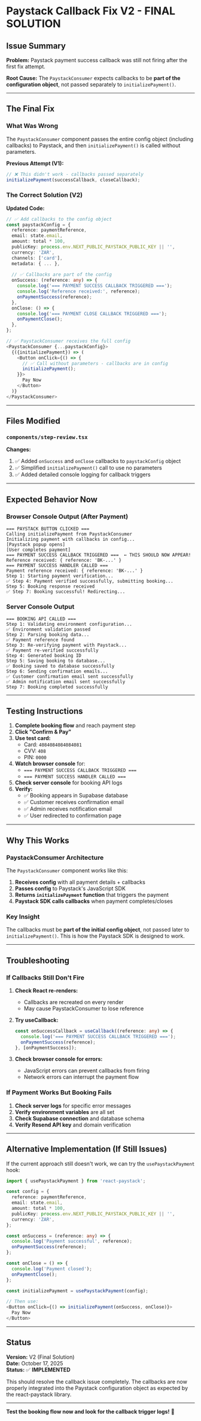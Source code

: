 # Paystack Callback Fix V2 - FINAL SOLUTION

## Issue Summary

**Problem:** Paystack payment success callback was still not firing after the first fix attempt.

**Root Cause:** The `PaystackConsumer` expects callbacks to be **part of the configuration object**, not passed separately to `initializePayment()`.

---

## The Final Fix

### What Was Wrong

The `PaystackConsumer` component passes the entire config object (including callbacks) to Paystack, and then `initializePayment()` is called without parameters.

**Previous Attempt (V1):**
```typescript
// ❌ This didn't work - callbacks passed separately
initializePayment(successCallback, closeCallback);
```

### The Correct Solution (V2)

**Updated Code:**

```typescript
// ✅ Add callbacks to the config object
const paystackConfig = {
  reference: paymentReference,
  email: state.email,
  amount: total * 100,
  publicKey: process.env.NEXT_PUBLIC_PAYSTACK_PUBLIC_KEY || '',
  currency: 'ZAR',
  channels: ['card'],
  metadata: { ... },
  
  // ✅ Callbacks are part of the config
  onSuccess: (reference: any) => {
    console.log('=== PAYMENT SUCCESS CALLBACK TRIGGERED ===');
    console.log('Reference received:', reference);
    onPaymentSuccess(reference);
  },
  onClose: () => {
    console.log('=== PAYMENT CLOSE CALLBACK TRIGGERED ===');
    onPaymentClose();
  },
};

// ✅ PaystackConsumer receives the full config
<PaystackConsumer {...paystackConfig}>
  {({initializePayment}) => (
    <Button onClick={() => {
      // ✅ Call without parameters - callbacks are in config
      initializePayment();
    }}>
      Pay Now
    </Button>
  )}
</PaystackConsumer>
```

---

## Files Modified

### `components/step-review.tsx`

**Changes:**
1. ✅ Added `onSuccess` and `onClose` callbacks to `paystackConfig` object
2. ✅ Simplified `initializePayment()` call to use no parameters
3. ✅ Added detailed console logging for callback triggers

---

## Expected Behavior Now

### Browser Console Output (After Payment)

```
=== PAYSTACK BUTTON CLICKED ===
Calling initializePayment from PaystackConsumer
Initializing payment with callbacks in config...
[Paystack popup opens]
[User completes payment]
=== PAYMENT SUCCESS CALLBACK TRIGGERED ===  ← THIS SHOULD NOW APPEAR!
Reference received: { reference: 'BK-...' }
=== PAYMENT SUCCESS HANDLER CALLED ===
Payment reference received: { reference: 'BK-...' }
Step 1: Starting payment verification...
✅ Step 4: Payment verified successfully, submitting booking...
Step 5: Booking response received
✅ Step 7: Booking successful! Redirecting...
```

### Server Console Output

```
=== BOOKING API CALLED ===
Step 1: Validating environment configuration...
✅ Environment validation passed
Step 2: Parsing booking data...
✅ Payment reference found
Step 3: Re-verifying payment with Paystack...
✅ Payment re-verified successfully
Step 4: Generated booking ID
Step 5: Saving booking to database...
✅ Booking saved to database successfully
Step 6: Sending confirmation emails...
✅ Customer confirmation email sent successfully
✅ Admin notification email sent successfully
Step 7: Booking completed successfully
```

---

## Testing Instructions

1. **Complete booking flow** and reach payment step
2. **Click "Confirm & Pay"**
3. **Use test card:**
   - Card: `4084084084084081`
   - CVV: `408`
   - PIN: `0000`
4. **Watch browser console** for:
   - `=== PAYMENT SUCCESS CALLBACK TRIGGERED ===`
   - `=== PAYMENT SUCCESS HANDLER CALLED ===`
5. **Check server console** for booking API logs
6. **Verify:**
   - ✅ Booking appears in Supabase database
   - ✅ Customer receives confirmation email
   - ✅ Admin receives notification email
   - ✅ User redirected to confirmation page

---

## Why This Works

### PaystackConsumer Architecture

The `PaystackConsumer` component works like this:

1. **Receives config** with all payment details + callbacks
2. **Passes config** to Paystack's JavaScript SDK
3. **Returns `initializePayment` function** that triggers the payment
4. **Paystack SDK calls callbacks** when payment completes/closes

### Key Insight

The callbacks must be **part of the initial config object**, not passed later to `initializePayment()`. This is how the Paystack SDK is designed to work.

---

## Troubleshooting

### If Callbacks Still Don't Fire

1. **Check React re-renders:**
   - Callbacks are recreated on every render
   - May cause PaystackConsumer to lose reference

2. **Try useCallback:**
   ```typescript
   const onSuccessCallback = useCallback((reference: any) => {
     console.log('=== PAYMENT SUCCESS CALLBACK TRIGGERED ===');
     onPaymentSuccess(reference);
   }, [onPaymentSuccess]);
   ```

3. **Check browser console for errors:**
   - JavaScript errors can prevent callbacks from firing
   - Network errors can interrupt the payment flow

### If Payment Works But Booking Fails

1. **Check server logs** for specific error messages
2. **Verify environment variables** are all set
3. **Check Supabase connection** and database schema
4. **Verify Resend API key** and domain verification

---

## Alternative Implementation (If Still Issues)

If the current approach still doesn't work, we can try the `usePaystackPayment` hook:

```typescript
import { usePaystackPayment } from 'react-paystack';

const config = {
  reference: paymentReference,
  email: state.email,
  amount: total * 100,
  publicKey: process.env.NEXT_PUBLIC_PAYSTACK_PUBLIC_KEY || '',
  currency: 'ZAR',
};

const onSuccess = (reference: any) => {
  console.log('Payment successful', reference);
  onPaymentSuccess(reference);
};

const onClose = () => {
  console.log('Payment closed');
  onPaymentClose();
};

const initializePayment = usePaystackPayment(config);

// Then use:
<Button onClick={() => initializePayment(onSuccess, onClose)}>
  Pay Now
</Button>
```

---

## Status

**Version:** V2 (Final Solution)  
**Date:** October 17, 2025  
**Status:** ✅ **IMPLEMENTED**

This should resolve the callback issue completely. The callbacks are now properly integrated into the Paystack configuration object as expected by the react-paystack library.

---

**Test the booking flow now and look for the callback trigger logs!** 🚀
